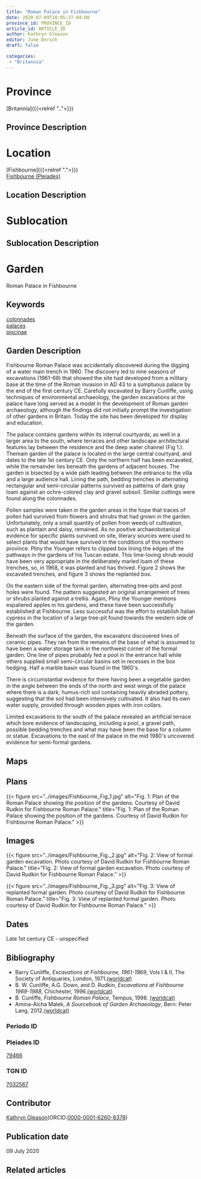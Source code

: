 ```yaml
---
title: "Roman Palace in Fishbourne"
date: 2020-07-09T18:05:37-04:00
province_id: PROVINCE_ID
article_id: ARTICLE_ID
author: Kathryn Gleason
editor: June Dorsch
draft: false

categories:
 - "Britannia"
---
```


# Province

[Britannia]({{<relref "..">}})  

## Province Description

<!-- DESCRIPTION -->


# Location

[Fishbourne]({{<relref ".">}}) \
[Fishbourne (Pleiades)](https://pleiades.stoa.org/places/79466)

## Location Description

<!-- LEAVE THIS BLANK FOR NOW -->

# Sublocation

<!--
[AREA WITHIN LOCATION, LIKE “PALATINE HILL”](GEOREFERENCE LINK)
A sublocation is any area larger than an individual garden, but located within a location. I would always try to include a link to a controlled vocabulary here if possible. This ID may well be different from the Garden ID, e.g., Pompeii versus a Garden in one of the houses which has its own Pleiades ID.
-->

## Sublocation Description

<!-- DESCRIPTION -->

# Garden

Roman Palace in Fishbourne

## Keywords

[colonnades](http://vocab.getty.edu/page/aat/300002613) \
[palaces](http://vocab.getty.edu/page/aat/300005734) \
[piscinae](http://vocab.getty.edu/page/aat/300375619)

## Garden Description

Fishbourne Roman Palace was accidentally discovered during the digging of a water main trench in 1960. The discovery led to nine seasons of excavations (1961-69) that showed the site had developed from a military base at the time of the Roman invasion in AD 43 to a sumptuous palace by the end of the first century CE. Carefully excavated by Barry Cunliffe, using techniques of environmental archaeology, the garden excavations at the palace have long served as a model in the development of Roman garden archaeology, although the findings did not initially prompt the investigation of other gardens in Britain. Today the site has been developed for display and education.

The palace contains gardens within its internal courtyards, as well in a larger area to the south, where terraces and other landscape architectural features lay between the residence and the deep water channel (Fig 1.). Themain garden of the palace is located in the large central courtyard, and dates to the late 1st century CE. Only the northern half has been excavated, while the remainder lies beneath the gardens of adjacent houses. The garden is bisected by a wide path leading between the entrance to the villa and a large audience hall. Lining the path, bedding trenches in alternating rectangular and semi-circular patterns survived as patterns of dark gray loam against an ochre-colored clay and gravel subsoil. Similar cuttings were found along the colonnades.

Pollen samples were taken in the garden areas in the hope that traces of pollen had survived from flowers and shrubs that had grown in the garden. Unfortunately, only a small quantity of pollen from weeds of cultivation, such as plantain and daisy, remained. As no positive archaeobotanical evidence for specific plants survived on site, literary sources were used to select plants that would have survived in the conditions of this northern province. Pliny the Younger refers to clipped box lining the edges of the pathways in the gardens of his Tuscan estate. This lime-loving shrub would have been very appropriate in the deliberately marled loam of these trenches, so, in 1968, it was planted and has thrived. Figure 2 shows the excavated trenches, and figure 3 shows the replanted box.

On the eastern side of the formal garden, alternating tree-pits and post holes were found. The pattern suggested an original arrangement of trees or shrubs planted against a trellis. Again, Pliny the Younger mentions espaliered apples in his gardens, and these have been successfully established at Fishbourne. Less successful was the effort to establish Italian cypress in the location of a large tree-pit found towards the western side of the garden.

Beneath the surface of the garden, the excavators discovered lines of ceramic pipes. They ran from the remains of the base of what is assumed to have been a water storage tank in the northwest corner of the formal garden. One line of pipes probably fed a pool in the entrance hall while others supplied small semi-circular basins set in recesses in the box hedging. Half a marble basin was found in the 1960's.

There is circumstantial evidence for there having been a vegetable garden in the angle between the ends of the north and west wings of the palace where there is a dark, humus-rich soil containing heavily abraded pottery, suggesting that the soil had been intensively cultivated. It also had its own water supply, provided through wooden pipes with iron collars.

Limited excavations to the south of the palace revealed an artificial terrace which bore evidence of landscaping, including a pool, a gravel path, possible bedding trenches and what may have been the base for a column or statue. Excavations to the east of the palace in the mid 1980's uncovered evidence for semi-formal gardens.

## Maps

<!--
{{< figure src="IMG_URL" alt="ALT_TEXT" title="CAPTION" >}}
-->

## Plans

{{< figure src="../images/Fishbourne_Fig_1.jpg" alt="Fig. 1: Plan of the Roman Palace showing the position of the gardens. Courtesy of David Rudkin for Fishbourne Roman Palace." title="Fig. 1: Plan of the Roman Palace showing the position of the gardens. Courtesy of David Rudkin for Fishbourne Roman Palace." >}}

## Images

{{< figure src="../images/Fishbourne_Fig._2.jpg" alt="Fig. 2: View of formal garden excavation. Photo courtesy of David Rudkin for Fishbourne Roman Palace." title="Fig. 2: View of formal garden excavation. Photo courtesy of David Rudkin for Fishbourne Roman Palace." >}}

{{< figure src="../images/Fishbourne_Fig._3.jpg" alt="Fig. 3: View of replanted formal garden. Photo courtesy of David Rudkin for Fishbourne Roman Palace." title="Fig. 3: View of replanted formal garden. Photo courtesy of David Rudkin for Fishbourne Roman Palace." >}}

## Dates

Late 1st century CE - unspecified

## Bibliography

* Barry Cunliffe, *Excavations at Fishbourne, 1961-1969*, Vols I & II, The Society of Antiquaries, London, 1971.[(worldcat)](http://www.worldcat.org/oclc/34684874)
* B. W. Cunliffe, A.G. Down, and D. Rudkin, *Excavations at Fishbourne 1969-1988*, Chichester, 1996.[(worldcat)](http://www.worldcat.org/oclc/228440436)
* B. Cunliffe, *Fishbourne Roman Palace*, Tempus, 1998. [(worldcat)](http://www.worldcat.org/oclc/997465222)
* Amina-Aïcha Malek, *A Sourcebook of Garden Archaeology*, Bern: Peter Lang, 2012.[(worldcat)](http://www.worldcat.org/oclc/865000398)

### Periodo ID

<!-- [PERIODO_ID](https://pleiades.stoa.org/places/PLEIADES_ID) -->

### Pleiades ID

[79466](https://pleiades.stoa.org/places/79466)

### TGN ID

[7032567](http://vocab.getty.edu/page/tgn/7032567)

## Contributor

[Kathryn Gleason](https://classics.cornell.edu/kathryn-gleason)(ORCID:[0000-0001-6260-8378](https://orcid.org/0000-0001-6260-8378))

## Publication date

09 July 2020

## Related articles

<!-- Links to other related articles. Leave blank for now -->

